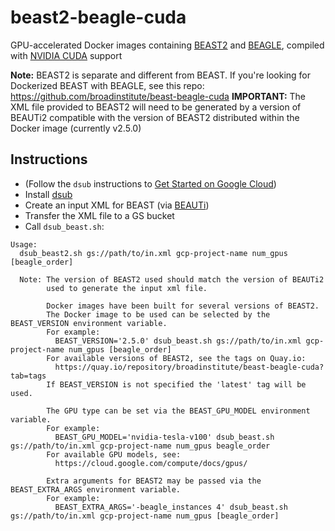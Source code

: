 # beast2-beagle-cuda
GPU-accelerated Docker images containing [BEAST2](http://www.beast2.org) and [BEAGLE](http://beast.community/beagle), compiled with [NVIDIA CUDA](https://developer.nvidia.com/cuda-zone) support

**Note:** BEAST2 is separate and different from BEAST. If you're looking for Dockerized BEAST with BEAGLE, see this repo: https://github.com/broadinstitute/beast-beagle-cuda
**IMPORTANT:** The XML file provided to BEAST2 will need to be generated by a version of BEAUTi2 compatible with the version of BEAST2 distributed within the Docker image (currently v2.5.0)

## Instructions
* (Follow the `dsub` instructions to [Get Started on Google Cloud](https://github.com/DataBiosphere/dsub#getting-started-on-google-cloud))
* Install [dsub](https://github.com/DataBiosphere/dsub)
* Create an input XML for BEAST (via [BEAUTi](http://beast.community/beauti))
* Transfer the XML file to a GS bucket
* Call `dsub_beast.sh`:
```
Usage:
  dsub_beast2.sh gs://path/to/in.xml gcp-project-name num_gpus [beagle_order]

  Note: The version of BEAST2 used should match the version of BEAUTi2
        used to generate the input xml file.

        Docker images have been built for several versions of BEAST2.
        The Docker image to be used can be selected by the BEAST_VERSION environment variable.
        For example:
          BEAST_VERSION='2.5.0' dsub_beast.sh gs://path/to/in.xml gcp-project-name num_gpus [beagle_order]
        For available versions of BEAST2, see the tags on Quay.io:
          https://quay.io/repository/broadinstitute/beast-beagle-cuda?tab=tags
        If BEAST_VERSION is not specified the 'latest' tag will be used.

        The GPU type can be set via the BEAST_GPU_MODEL environment variable.
        For example:
          BEAST_GPU_MODEL='nvidia-tesla-v100' dsub_beast.sh gs://path/to/in.xml gcp-project-name num_gpus beagle_order
        For available GPU models, see:
          https://cloud.google.com/compute/docs/gpus/

        Extra arguments for BEAST2 may be passed via the BEAST_EXTRA_ARGS environment variable.
        For example:
          BEAST_EXTRA_ARGS='-beagle_instances 4' dsub_beast.sh gs://path/to/in.xml gcp-project-name num_gpus [beagle_order]
```